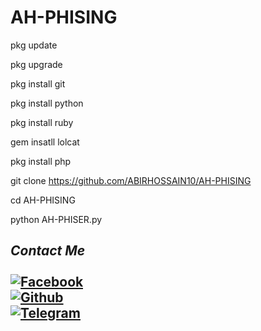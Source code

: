 # AH-PHISING 
pkg update 

pkg upgrade 

pkg install git 

pkg install python 

pkg install ruby 

gem insatll lolcat

pkg install php

git clone https://github.com/ABIRHOSSAIN10/AH-PHISING

cd AH-PHISING

python AH-PHISER.py





## <i><b> Contact Me</b></i> <br><br>[![Facebook](https://img.shields.io/badge/Facebook-AbirHossain-1877F2?style=flat-square&logo=facebook)](https://facebook.com/Abir-Hossain-104247341997068/?substory_index=0)<br>[![Github](https://img.shields.io/badge/Github-AbirHossain-dimgray?style=flat-square&logo=github)](https://github.com/ABIRHOSSAIN10/)<br>[![Telegram](https://img.shields.io/badge/Telegram-AbirHossain-blue?style=flat-square&logo=telegram)](https://t.me/AbirHossain402)<br>
